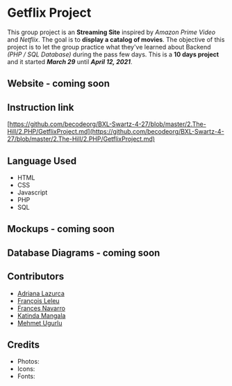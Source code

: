 # Getflix Project
This group project is an **Streaming Site** inspired by *Amazon Prime Video* and *Netflix*. The goal is to **display a catalog of movies**.
The objective of this project is to let the group practice what they've learned about Backend *(PHP / SQL Database)* during the pass few days. This is a **10 days project** and it started ***March 29*** until ***April 12, 2021***.

## Website - coming soon

## Instruction link
[https://github.com/becodeorg/BXL-Swartz-4-27/blob/master/2.The-Hill/2.PHP/GetflixProject.md](https://github.com/becodeorg/BXL-Swartz-4-27/blob/master/2.The-Hill/2.PHP/GetflixProject.md)

## Language Used
- HTML
- CSS
- Javascript
- PHP
- SQL

## Mockups - coming soon

## Database Diagrams - coming soon

## Contributors
- [Adriana Lazurca](https://github.com/adriana-lazurca)
- [François Leleu](https://github.com/FrancoisLeleu)
- [Frances Navarro](https://github.com/frances-joffany-navarro)
- [Katinda Mangala](https://github.com/katinda)
- [Mehmet Ugurlu](https://github.com/mugurlu0)

## Credits
- Photos:
- Icons:
- Fonts: